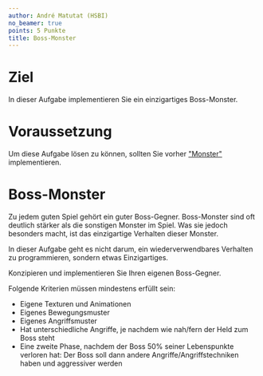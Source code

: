 ```yaml
---
author: André Matutat (HSBI)
no_beamer: true
points: 5 Punkte
title: Boss-Monster
---
```


# Ziel

In dieser Aufgabe implementieren Sie ein einzigartiges Boss-Monster.

# Voraussetzung

Um diese Aufgabe lösen zu können, sollten Sie vorher ["Monster"](tasknpc-monster.md)
implementieren.

# Boss-Monster

Zu jedem guten Spiel gehört ein guter Boss-Gegner. Boss-Monster sind oft deutlich
stärker als die sonstigen Monster im Spiel. Was sie jedoch besonders macht, ist das
einzigartige Verhalten dieser Monster.

In dieser Aufgabe geht es nicht darum, ein wiederverwendbares Verhalten zu
programmieren, sondern etwas Einzigartiges.

Konzipieren und implementieren Sie Ihren eigenen Boss-Gegner.

Folgende Kriterien müssen mindestens erfüllt sein:

-   Eigene Texturen und Animationen
-   Eigenes Bewegungsmuster
-   Eigenes Angriffsmuster
-   Hat unterschiedliche Angriffe, je nachdem wie nah/fern der Held zum Boss steht
-   Eine zweite Phase, nachdem der Boss 50% seiner Lebenspunkte verloren hat: Der
    Boss soll dann andere Angriffe/Angriffstechniken haben und aggressiver werden
